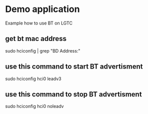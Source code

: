 # Demo application

Example how to use BT on LGTC

## get bt mac address

sudo hciconfig | grep "BD Address:"

## use this command to start BT advertisment

sudo hciconfig hci0 leadv3

## use this command to stop BT advertisment

sudo hciconfig hci0 noleadv
